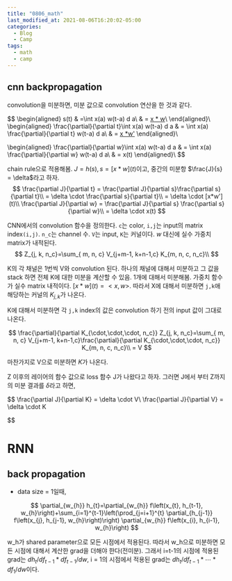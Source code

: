 ```yaml
---
title: "0806_math"
last_modified_at: 2021-08-06T16:20:02-05:00
categories:
  - Blog
  - Camp
tags:
  - math
  - camp
---
```



## cnn backpropagation

convolution을 미분하면, 미분 값으로 convolution 연산을 한 것과 같다.

$$
\begin{aligned}
    s(t) & =\int x(a) w(t-a) d a\\
    & = [x * w](t)\\
\end{aligned}\\
\begin{aligned}
    \frac{\partial}{\partial t}\int x(a) w(t-a) d a
    & = \int x(a) \frac{\partial}{\partial t} w(t-a) d a\\
    & = [x *w'](t)
\end{aligned}\\

\begin{aligned}
    \frac{\partial}{\partial w}\int x(a) w(t-a) d a
    & = \int x(a) \frac{\partial}{\partial w} w(t-a) d a\\
    & = x(t)
\end{aligned}\\
$$

chain rule으로 적용해봄. $J = h(s), s = [x*w](t)$이고, 중간의 미분항 $\frac{J}{s} = \delta$라고 하자. 
$$
    \frac{\partial J}{\partial t} = \frac{\partial J}{\partial s}\frac{\partial s}{\partial t}\\
    = \delta \cdot \frac{\partial s}{\partial t}\\
    = \delta \cdot [x*w'](t)\\
    \frac{\partial J}{\partial w} = \frac{\partial J}{\partial s} \frac{\partial s}{\partial w}\\
    = \delta \cdot x(t)
$$

CNN에서의 convolution 함수을 정의한다. `c`는 color, `i,j`는 input의 matrix index`(i,j)`. `n_c`는 channel 수. `V`는 input, `K`는 커널이다. $w$ 대신에 실수 가중치 matrix가 내적된다. 
$$
    Z_{j, k, n_c}=\sum_{ m, n, c} V_{j+m-1, k+n-1,c} K_{m, n, c, n_c}\\
$$

K의 각 채널은 1번씩 V와 convolution 된다. 하나의 채널에 대해서 미분하고 그 값을 stack 하면 전체 K에 대한 미분을 계산할 수 있음. 1개에 대해서 미분해봄. 가중치 함수가 실수 matrix 내적이다.  $[x*w](t) = <x,w>$. 따라서 X에 대해서 미분하면 `j,k`애 해당하는 커널의 $K_{j,k}$가 나온다.

K에 대해서 미분하면 각 `j,k` index의 값은 convolution 하기 전의 input 값이 그대로 나온다.

$$
    \frac{\partial}{\partial K_{\cdot,\cdot,\cdot, n_c}} Z_{j, k, n_c}=\sum_{ m, n, c} V_{j+m-1, k+n-1,c}\frac{\partial}{\partial K_{\cdot,\cdot,\cdot, n_c}}  K_{m, n, c, n_c}\\
    = V
$$

마찬가지로 V으로 미분하면 $K$가 나온다.

Z 이후의 레이어의 함수 값으로 loss 함수 J가 나왔다고 하자. 그러면 J에서 부터 Z까지의 미분 결과를 $\delta$라고 하면, 

$$
    \frac{\partial J}{\partial K} = \delta \cdot V\\
    \frac{\partial J}{\partial V} = \delta \cdot K

$$

# RNN
## back propagation
* data size = 1일때, 

$$
\partial_{w_{h}} h_{t}=\partial_{w_{h}} f\left(x_{t}, h_{t-1}, w_{h}\right)+\sum_{i=1}^{t-1}\left(\prod_{j=i+1}^{t} \partial_{h_{j-1}} f\left(x_{j}, h_{j-1}, w_{h}\right)\right) \partial_{w_{h}} f\left(x_{i}, h_{i-1}, w_{h}\right)
$$

w_h가 shared parameter으로 모든 시점에서 적용된다. 따라서 w_h으로 미분하면 모든 시점에 대해서 계산한 grad을 더해야 한다(전미분). 그래서 i=t-1의 시점에 적용된 grad는 $dh_t/df_{t-1} * df_{t-1}/dw$, i = 1의 시점에서 적용된 grad는 $dh_t/df_{t-1} * \cdots * df_{1}/dw$이다. 